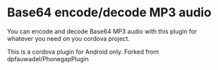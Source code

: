 # Base64 encode/decode MP3 audio

You can encode and decode Base64 MP3 audio with this plugin for whatever you need on you cordova project.

This is a cordova plugin for Android only. Forked from dpfauwadel/PhonegapPlugin